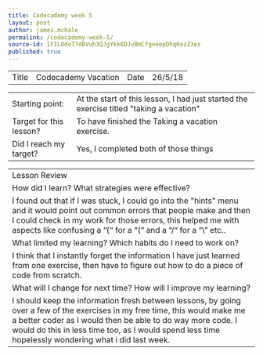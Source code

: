 ```yaml
---
title: Codecademy week 5
layout: post
author: james.mchale
permalink: /codecademy-week-5/
source-id: 1FILOdoT7dBVuh3QJgYkk6DJvBmCfgoeepDhqKozZ3es
published: true
---
```

<table>
  <tr>
    <td>Title</td>
    <td>Codecademy Vacation</td>
    <td>Date</td>
    <td>26/5/18</td>
  </tr>
</table>


<table>
  <tr>
    <td>Starting point:</td>
    <td>At the start of this lesson, I had just started the exercise titled "taking a vacation"</td>
  </tr>
  <tr>
    <td>Target for this lesson?</td>
    <td>To have finished the Taking a vacation exercise.</td>
  </tr>
  <tr>
    <td>Did I reach my target? </td>
    <td> Yes, I completed both of those things</td>
  </tr>
</table>


<table>
  <tr>
    <td>Lesson Review</td>
  </tr>
  <tr>
    <td>How did I learn? What strategies were effective? </td>
  </tr>
  <tr>
    <td>I found out that if I was stuck, I could go into the "hints" menu and it would point out common errors that people make and then I could check in my work for those errors, this helped me with aspects like confusing a “{“ for a “(“  and a “/“ for a “\” etc.. </td>
  </tr>
  <tr>
    <td>What limited my learning? Which habits do I need to work on? </td>
  </tr>
  <tr>
    <td>I think that I instantly forget the information I have just learned from one exercise, then have to figure out how to do a piece of code from scratch.</td>
  </tr>
  <tr>
    <td>What will I change for next time? How will I improve my learning?</td>
  </tr>
  <tr>
    <td>I should keep the information fresh between lessons, by going over a few of the exercises in my free time, this would make me a better coder as I would then be able to do way more code. I would do this in less time too, as I would spend less time hopelessly wondering what i did last week.</td>
  </tr>
</table>


